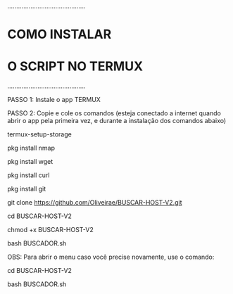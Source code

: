 
............................................

#        COMO INSTALAR 
#     O SCRIPT NO TERMUX

............................................

PASSO 1: Instale o app TERMUX

PASSO 2: Copie e cole os comandos (esteja conectado a internet quando abrir o app pela primeira vez, e durante a instalação dos comandos abaixo)

termux-setup-storage

pkg install nmap

pkg install wget

pkg install curl

pkg install git

git clone https://github.com/Oliveirae/BUSCAR-HOST-V2.git

cd BUSCAR-HOST-V2

chmod +x BUSCAR-HOST-V2

bash BUSCADOR.sh


OBS: Para abrir o menu caso você precise novamente, use o comando:

cd BUSCAR-HOST-V2

bash BUSCADOR.sh

